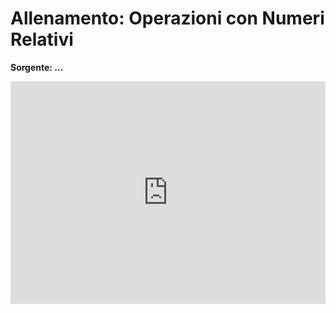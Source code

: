 <html>
  <body>
    <h1>Allenamento: Operazioni con <strong>Numeri Relativi<strong></h1>
    <p>Sorgente: ...</p>
    <iframe src="https://trinket.io/embed/python/6a7c3dbe18?outputOnly=true&start=result" width="100%" height="356" frameborder="0" marginwidth="0" marginheight="0"            s       allowfullscreen></iframe>
  <body>
<html>
